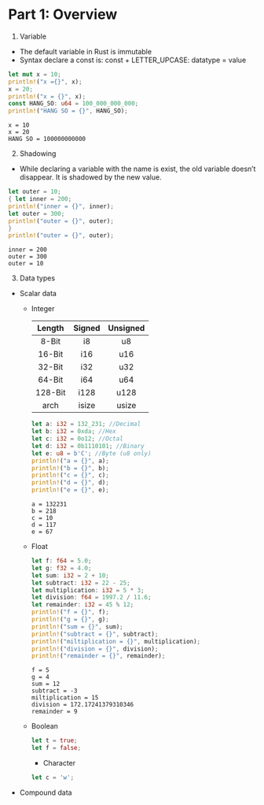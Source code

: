 # Part 1: Overview

1.  Variable

<!-- end list -->

  - The default variable in Rust is immutable
  - Syntax declare a const is: const + LETTER\_UPCASE: datatype = value

<!-- end list -->

``` rust
let mut x = 10;
println!("x ={}", x);
x = 20; 
println!("x = {}", x);
const HANG_SO: u64 = 100_000_000_000;
println!("HANG SO = {}", HANG_SO);
```

``` stdout
x = 10
x = 20
HANG SO = 100000000000
```

2.  Shadowing

<!-- end list -->

  - While declaring a variable with the name is exist, the old variable
    doesn’t disappear. It is shadowed by the new value.

<!-- end list -->

``` rust
let outer = 10; 
{ let inner = 200; 
println!("inner = {}", inner); 
let outer = 300; 
println!("outer = {}", outer); 
}
println!("outer = {}", outer);
```

``` stdout
inner = 200
outer = 300
outer = 10
```

3.  Data types

<!-- end list -->

  - Scalar data
    
      - Integer
        
        | Length  | Signed | Unsigned |
        | :-----: | :----: | :------: |
        |  8-Bit  |   i8   |    u8    |
        | 16-Bit  |  i16   |   u16    |
        | 32-Bit  |  i32   |   u32    |
        | 64-Bit  |  i64   |   u64    |
        | 128-Bit |  i128  |   u128   |
        |  arch   | isize  |  usize   |
        

        ``` rust
        let a: i32 = 132_231; //Decimal
        let b: i32 = 0xda; //Hex
        let c: i32 = 0o12; //Octal
        let d: i32 = 0b1110101; //Binary
        let e: u8 = b'C'; //Byte (u8 only)
        println!("a = {}", a);
        println!("b = {}", b);
        println!("c = {}", c);
        println!("d = {}", d);
        println!("e = {}", e);
        ```
        
        ``` stdout
        a = 132231
        b = 218
        c = 10
        d = 117
        e = 67
        ```
    
      - Float
        
        <!-- end list -->
        
        ``` rust
        let f: f64 = 5.0;
        let g: f32 = 4.0;
        let sum: i32 = 2 + 10;
        let subtract: i32 = 22 - 25;
        let multiplication: i32 = 5 * 3;
        let division: f64 = 1997.2 / 11.6;
        let remainder: i32 = 45 % 12;
        println!("f = {}", f);
        println!("g = {}", g);
        println!("sum = {}", sum);
        println!("subtract = {}", subtract);
        println!("miltiplication = {}", multiplication);
        println!("division = {}", division);
        println!("remainder = {}", remainder);
        ```
        
        ``` stdout
        f = 5
        g = 4
        sum = 12
        subtract = -3
        miltiplication = 15
        division = 172.17241379310346
        remainder = 9
        ```
    
      - Boolean
        
        ``` rust
        let t = true;
        let f = false;
        ```
        
          - Character
        
        <!-- end list -->
        
        ``` rust
        let c = 'w';
        ```

  - Compound data
